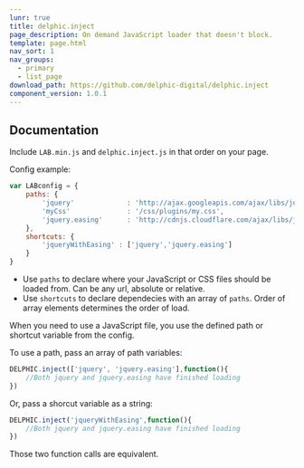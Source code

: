 ```yaml
---
lunr: true
title: delphic.inject
page_description: On demand JavaScript loader that doesn't block.
template: page.html
nav_sort: 1
nav_groups:
  - primary
  - list_page
download_path: https://github.com/delphic-digital/delphic.inject
component_version: 1.0.1
---
```


## Documentation

Include `LAB.min.js` and `delphic.inject.js` in that order on your page.

Config example:

```Javascript
var LABconfig = {
	paths: {
		'jquery'             : 'http://ajax.googleapis.com/ajax/libs/jquery/1.8.3/jquery.min.js',
		'myCss'              : '/css/plugins/my.css',
		'jquery.easing'      : 'http://cdnjs.cloudflare.com/ajax/libs/jquery-easing/1.3/jquery.easing.min.js'
	},
	shortcuts: {
		'jqueryWithEasing' : ['jquery','jquery.easing']
	}
}
```

* Use `paths` to declare where your JavaScript or CSS files should be loaded from. Can be any url, absolute or relative.
* Use `shortcuts` to declare dependecies with an array of `paths`. Order of array elements determines the order of load.

When you need to use a JavaScript file, you use the defined path or shortcut variable from the config.

To use a path, pass an array of path variables:

```Javascript
DELPHIC.inject(['jquery', 'jquery.easing'],function(){
	//Both jquery and jquery.easing have finished loading
})
```
Or, pass a shorcut variable as a string:

```Javascript
DELPHIC.inject('jqueryWithEasing',function(){
	//Both jquery and jquery.easing have finished loading
})
```

Those two function calls are equivalent.